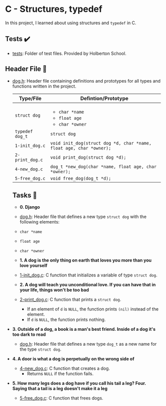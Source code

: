 # C - Structures, typedef

In this project, I learned about using structures and `typedef` in C.

## Tests :heavy_check_mark:

* [tests](./tests): Folder of test files. Provided by Holberton School.

## Header File :file_folder:

* [dog.h](./dog.h): Header file containing definitions and prototypes for all types
and functions written in the project.

    | Type/File       | Defintion/Prototype                                                      |
    | --------------- | ------------------------------------------------------------------------ |
    | `struct dog`    | <ul><li>`char *name`</li><li>`float age`</li><li>`char *owner`</li></ul> |
    | `typedef dog_t` | `struct dog`                                                             |
    | `1-init_dog.c`  | `void init_dog(struct dog *d, char *name, float age, char *owner);`      |
    | `2-print_dog.c` | `void print_dog(struct dog *d);`                                         |
    | `4-new_dog.c`   | `dog_t *new_dog(char *name, float age, char *owner);`                    |
    | `5-free_dog.c`  | `void free_dog(dog_t *d);`                                               |

    ## Tasks :page_with_curl:

    * **0. Django**
    * [dog.h](./dog.h): Header file that defines a new type `struct dog` with the
    following elements:
    * `char *name`
    * `float age`
    * `char *owner`

    * **1. A dog is the only thing on earth that loves you more than you love yourself**
    * [1-init_dog.c](./1-init_dog.c): C function that initializes a variable of type `struct dog`.

    * **2. A dog will teach you unconditional love. If you can have that in your life, things won't be too bad**
  * [2-print_dog.c](./2-print_dog.c): C function that prints a `struct dog`.
    * If an element of `d` is `NULL`, the function prints `(nil)` instead of the element.
    * If `d` is `NULL`, the function prints nothing.

* **3. Outside of a dog, a book is a man's best friend. Inside of a dog it's too dark to read**
  * [dog.h](./dog.h): Header file that defines a new type `dog_t` as a new name for the
  type `struct dog`.

* **4. A door is what a dog is perpetually on the wrong side of**
  * [4-new_dog.c](./4-new_dog.c): C function that creates a dog.
    * Returns `NULL` if the function fails.

* **5. How many legs does a dog have if you call his tail a leg? Four. Saying that a tail is a leg doesn't make it a leg**
    * [5-free_dog.c](./5-free_dog.c): C function that frees dogs.
    
